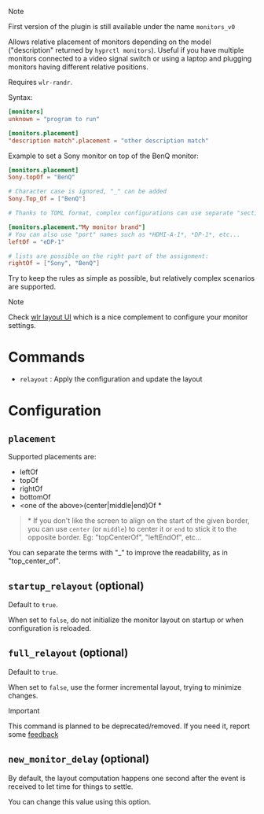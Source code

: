 > [!note]
> First version of the plugin is still available under the name `monitors_v0`

Allows relative placement of monitors depending on the model ("description" returned by `hyprctl monitors`).
Useful if you have multiple monitors connected to a video signal switch or using a laptop and plugging monitors having different relative positions.

Requires `wlr-randr`.

Syntax:

```toml
[monitors]
unknown = "program to run"

[monitors.placement]
"description match".placement = "other description match"
```

Example to set a Sony monitor on top of the BenQ monitor:
```toml
[monitors.placement]
Sony.topOf = "BenQ"

# Character case is ignored, "_" can be added
Sony.Top_Of = ["BenQ"]

# Thanks to TOML format, complex configurations can use separate "sections" for clarity, eg:

[monitors.placement."My monitor brand"]
# You can also use "port" names such as *HDMI-A-1*, *DP-1*, etc... 
leftOf = "eDP-1"

# lists are possible on the right part of the assignment:
rightOf = ["Sony", "BenQ"]
```

Try to keep the rules as simple as possible, but relatively complex scenarios are supported.

> [!note]
> Check [wlr layout UI](https://github.com/fdev31/wlr-layout-ui) which is a nice complement to configure your monitor settings.

# Commands

- `relayout` : Apply the configuration and update the layout

# Configuration

## `placement`

Supported placements are:

- leftOf
- topOf
- rightOf
- bottomOf
- \<one of the above>(center|middle|end)Of *

> \* If you don't like the screen to align on the start of the given border, you can use `center` (or `middle`) to center it or `end` to stick it to the opposite border.
> Eg: "topCenterOf", "leftEndOf", etc...

You can separate the terms with "_" to improve the readability, as in "top_center_of".

## `startup_relayout` (optional)

Default to `ŧrue`.

When set to `false`, do not initialize the monitor layout on startup or when configuration is reloaded.

## `full_relayout` (optional)

Default to `true`.

When set to `false`, use the former incremental layout, trying to minimize changes.

> [!important]
>
> This command is planned to be deprecated/removed. If you need it, report some [feedback](https://github.com/hyprland-community/pyprland/issues/new/choose)

## `new_monitor_delay` (optional)

By default, the layout computation happens one second after the event is received to let time for things to settle.

You can change this value using this option.

